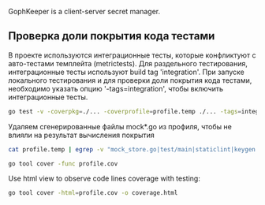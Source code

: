 GophKeeper is a client-server secret manager.


## Проверка доли покрытия кода тестами

В проекте используются интеграционные тесты, которые конфликтуют с авто-тестами темплейта (metrictests). Для раздельного тестирования, интеграционные тесты используют build tag 'integration'. При запуске локального тестирования и для проверки доли покрытия кода тестами, необходимо указать опцию '-tags=integration', чтобы включить интеграционные тесты.

```bash
go test -v -coverpkg=./... -coverprofile=profile.temp ./... -tags=integration
```

Удаляем сгенерированные файлы mock*.go из профиля, чтобы не влияли на результат вычисления покрытия

```bash
cat profile.temp | egrep -v "mock_store.go|test/main|staticlint|keygen|proto|.pb.go" > profile.cov

```

```bash
go tool cover -func profile.cov
```

Use html view to observe code lines coverage with testing:

```bash
go tool cover -html=profile.cov -o coverage.html
```